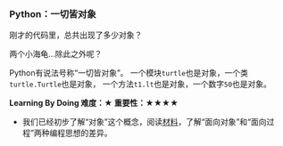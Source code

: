 ### Python：一切皆对象

刚才的代码里，总共出现了多少对象？

两个小海龟…除此之外呢？

Python有说法号称“一切皆对象”。
一个模块`turtle`也是对象，一个类`turtle.Turtle`也是对象，
一个方法`t1.lt`也是对象，一个数字`50`也是对象。

**Learning By Doing 难度：★ 重要性：★★★★**

- 我们已经初步了解“对象”这个概念，阅读[材料](http://kids.codepku.com/article/56)，了解“面向对象”和“面向过程”两种编程思想的差异。
